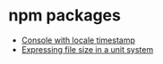 # npm packages

- [Console with locale timestamp](packages/console-locale-timestamp)
- [Expressing file size in a unit system](packages/file-size-format)
